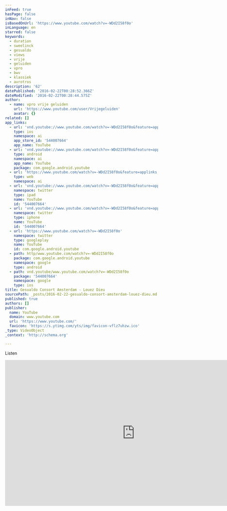 ```yaml
---
inFeed: true
hasPage: false
inNav: false
isBasedOnUrl: 'https://www.youtube.com/watch?v=-WDd2I58f0o'
inLanguage: en
starred: false
keywords:
  - duration
  - sweelinck
  - gesualdo
  - views
  - vrije
  - geluiden
  - vpro
  - bwv
  - klassiek
  - avrotros
description: '62'
datePublished: '2016-02-22T00:28:52.366Z'
dateModified: '2016-02-22T00:28:44.575Z'
author:
  - name: vpro vrije geluiden
    url: 'https://www.youtube.com/user/Vrijegeluiden'
    avatar: {}
related: []
app_links:
  - url: 'vnd.youtube://www.youtube.com/watch?v=-WDd2I58f0o&feature=applinks'
    type: ios
    namespace: ai
    app_store_id: '544007664'
    app_name: YouTube
  - url: 'vnd.youtube://www.youtube.com/watch?v=-WDd2I58f0o&feature=applinks'
    type: android
    namespace: ai
    app_name: YouTube
    package: com.google.android.youtube
  - url: 'https://www.youtube.com/watch?v=-WDd2I58f0o&feature=applinks'
    type: web
    namespace: ai
  - url: 'vnd.youtube://www.youtube.com/watch?v=-WDd2I58f0o&feature=applinks'
    namespace: twitter
    type: ipad
    name: YouTube
    id: '544007664'
  - url: 'vnd.youtube://www.youtube.com/watch?v=-WDd2I58f0o&feature=applinks'
    namespace: twitter
    type: iphone
    name: YouTube
    id: '544007664'
  - url: 'https://www.youtube.com/watch?v=-WDd2I58f0o'
    namespace: twitter
    type: googleplay
    name: YouTube
    id: com.google.android.youtube
  - path: http/www.youtube.com/watch?v=-WDd2I58f0o
    package: com.google.android.youtube
    namespace: google
    type: android
  - path: vnd.youtube/www.youtube.com/watch?v=-WDd2I58f0o
    package: '544007664'
    namespace: google
    type: ios
title: Gesualdo Consort Amsterdam - Louez Dieu
sourcePath: _posts/2016-02-22-gesualdo-consort-amsterdam-louez-dieu.md
published: true
authors: []
publisher:
  name: YouTube
  domain: www.youtube.com
  url: 'https://www.youtube.com/'
  favicon: 'https://s.ytimg.com/yts/img/favicon-vflz7uhzw.ico'
_type: VideoObject
_context: 'http://schema.org'

---
```

Listen

<iframe src="https://cdn.embedly.com/widgets/media.html?src=https%3A%2F%2Fwww.youtube.com%2Fembed%2F-WDd2I58f0o%3Ffeature%3Doembed&amp;url=https%3A%2F%2Fwww.youtube.com%2Fwatch%3Fv%3D-WDd2I58f0o&amp;image=https%3A%2F%2Fi.ytimg.com%2Fvi%2F-WDd2I58f0o%2Fhqdefault.jpg&amp;key=b7d04c9b404c499eba89ee7072e1c4f7&amp;type=text%2Fhtml&amp;schema=youtube" width="854" height="480" scrolling="no" frameborder="0" allowfullscreen="allowfullscreen" style=""></iframe>